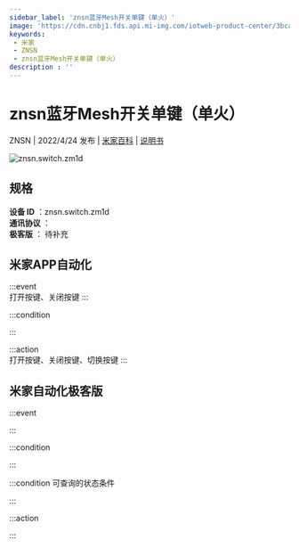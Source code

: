 ```yaml
---
sidebar_label: 'znsn蓝牙Mesh开关单键（单火）'
image: 'https://cdn.cnbj1.fds.api.mi-img.com/iotweb-product-center/3bcaa2e888142356d0931bb413bce33f_1642558054564.png?GalaxyAccessKeyId=AKVGLQWBOVIRQ3XLEW&Expires=9223372036854775807&Signature=c+8tKzFg3rJTgd5HxSlzhXM4dr0='
keywords: 
 - 米家
 - ZNSN
 - znsn蓝牙Mesh开关单键（单火）
description : ''
---
```

# znsn蓝牙Mesh开关单键（单火）

ZNSN | 2022/4/24 发布 | [米家百科](https://home.mi.com/webapp/content/baike/product/index.html?model=znsn.switch.zm1d) | [说明书](https://home.mi.com/views/introduction.html?model=znsn.switch.zm1d&region=cn)

![znsn.switch.zm1d](https://cdn.cnbj1.fds.api.mi-img.com/iotweb-product-center/3bcaa2e888142356d0931bb413bce33f_1642558054564.png?GalaxyAccessKeyId=AKVGLQWBOVIRQ3XLEW&Expires=9223372036854775807&Signature=c+8tKzFg3rJTgd5HxSlzhXM4dr0=)

## 规格  
> 
**设备 ID** ：znsn.switch.zm1d  
**通讯协议** ：  
**极客版**  ： 待补充 


## 米家APP自动化  

:::event  
打开按键、关闭按键
:::

:::condition  

:::

:::action   
打开按键、关闭按键、切换按键
:::

## 米家自动化极客版  

:::event  

:::

:::condition  

:::

:::condition 可查询的状态条件  

:::

:::action  

:::

        

